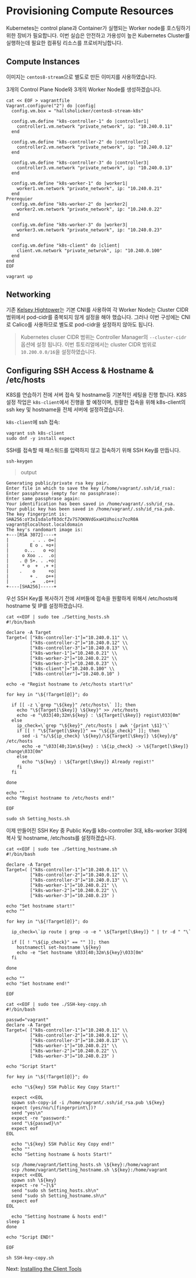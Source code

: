 # Provisioning Compute Resources

Kubernetes는 control plane과 Container가 실행되는 Worker node를 호스팅하기 위한 장비가 필요합니다.
이번 실습은 안전하고 가용성이 높은 Kubernetes Cluster를 실행하는데 필요한 컴퓨팅 리소스를 프로비저닝합니다.

## Compute Instances

이미지는 `centos8-stream`으로 별도로 만든 이미지를 사용하였습니다.

3개의 Control Plane Node와 3개의 Worker Node를 생성하겠습니다.

```
cat << EOF > vagrantfile
Vagrant.configure("2") do |config|
  config.vm.box = "hallsholicker/centos8-stream-k8s"

  config.vm.define "k8s-controller-1" do |controller1|
    controller1.vm.network "private_network", ip: "10.240.0.11"
  end

  config.vm.define "k8s-controller-2" do |controller2|
    controller2.vm.network "private_network", ip: "10.240.0.12"
  end

  config.vm.define "k8s-controller-3" do |controller3|
    controller3.vm.network "private_network", ip: "10.240.0.13"
  end

  config.vm.define "k8s-worker-1" do |worker1|
    worker1.vm.network "private_network", ip: "10.240.0.21"
  end
Prerequier
  config.vm.define "k8s-worker-2" do |worker2|
    worker2.vm.network "private_network", ip: "10.240.0.22"
  end

  config.vm.define "k8s-worker-3" do |worker3|
    worker3.vm.network "private_network", ip: "10.240.0.23"
  end
  
  config.vm.define "k8s-client" do |client|
    client.vm.network "private_netwrok", ip: "10.240.0.100"
  end
end
EOF

vagrant up
```

## Networking

기존 [Kelsey Hightower](https://github.com/kelseyhightower/kubernetes-the-hard-way)는 기본 CNI를 사용하여 각 Worker Node는 Cluster CIDR 범위에서 pod-cidr를 중복되지 않게 설정을 해야 했습니다. 그러나 이번 구성에는 CNI로 Calico를 사용하므로 별도로 pod-cidr을 설정하지 않아도 됩니다.

> Kubernetes cluser CIDR 범위는 Controller Manager의 `--cluster-cidr` 옵션에 설정 됩니다. 이번 튜토리얼에서는 cluster CIDR 범위로 `10.200.0.0/16`을 설정하였습니다.

## Configuring SSH Access & Hostname & /etc/hosts

K8S를 연습하기 전에 서버 접속 및 hostname등 기본적인 세팅을 진행 합니다.
K8S 설정 작업은 `k8s-client`에서 진행을 할 예정이며, 원활한 접속을 위해 k8s-client의 ssh key 및 hostname을 전체 서버에 설정하겠습니다.

`k8s-client`에 ssh 접속:

```
vagrant ssh k8s-client
sudo dnf -y install expect
```

SSH를 접속할 때 패스워드를 입력하지 않고 접속하기 위해 SSH Key를 만듭니다.

```
ssh-keygen
```

> output

```
Generating public/private rsa key pair.
Enter file in which to save the key (/home/vagrant/.ssh/id_rsa):
Enter passphrase (empty for no passphrase):
Enter same passphrase again:
Your identification has been saved in /home/vagrant/.ssh/id_rsa.
Your public key has been saved in /home/vagrant/.ssh/id_rsa.pub.
The key fingerprint is:
SHA256:oY3xIsdalof03dcfZv7S7OKNVdGxaH1Uhoisz7ozR0A vagrant@localhost.localdomain
The key's randomart image is:
+---[RSA 3072]----+
|         . . . o=|
|        E o . +o+|
|      o...   o +o|
|     o Xoo ..  .o|
|    . @ S+. . .+o|
|     * o  +  .+ +|
|    .    o     +o|
|        + .   o++|
|        .=   .o++|
+----[SHA256]-----+
```

우선 SSH Key를 복사하기 전에 서버들에 접속을 원활하게 위해서 /etc/hosts에 hostname 및 IP를 설정하겠습니다.


```
cat <<EOF | sudo tee ./Setting_hosts.sh
#!/bin/bash

declare -A Target
Target=( ["k8s-controller-1"]="10.240.0.11" \\
         ["k8s-controller-2"]="10.240.0.12" \\
         ["k8s-controller-3"]="10.240.0.13" \\
         ["k8s-worker-1"]="10.240.0.21" \\
         ["k8s-worker-2"]="10.240.0.22" \\
         ["k8s-worker-3"]="10.240.0.23" \\
         ["k8s-client"]="10.240.0.100" \\
         ["k8s-controller"]="10.240.0.10" )

echo -e "Regist hostname to /etc/hosts start!\n"

for key in "\${!Target[@]}"; do

  if [[ -z \`grep "\${key}" /etc/hosts\` ]]; then
    echo "\${Target[\$key]} \${key}" >> /etc/hosts
    echo -e "\033[40;32m\${key} : \${Target[\$key]} regist\033[0m"
  else
    ip_check=\`grep "\${key}" /etc/hosts | awk '{print \$1}'\`
    if [[ ! "\${Target[\$key]}" == "\${ip_check}" ]]; then
      sed -i "s/\${ip_check} \${key}/\${Target[\$key]} \${key}/g" /etc/hosts
      echo -e "\033[40;31m\${key} : \${ip_check} -> \${Target[\$key]} change\033[0m"
    else
      echo "\${key} : \${Target[\$key]} Already regist!"
    fi
  fi

done

echo ""
echo "Regist hostname to /etc/hosts end!"

EOF
```

```
sudo sh Setting_hosts.sh
```

이제 만들어진 SSH Key 중 Public Key를 k8s-controller 3대, k8s-worker 3대에 복사 및 hostname, /etc/hosts를 설정하겠습니다.

```
cat <<EOF | sudo tee ./Setting_hostname.sh
#!/bin/bash

declare -A Target
Target=( ["k8s-controller-1"]="10.240.0.11" \\
         ["k8s-controller-2"]="10.240.0.12" \\
         ["k8s-controller-3"]="10.240.0.13" \\
         ["k8s-worker-1"]="10.240.0.21" \\
         ["k8s-worker-2"]="10.240.0.22" \\
         ["k8s-worker-3"]="10.240.0.23" )

echo "Set hostname start!"
echo ""

for key in "\${!Target[@]}"; do

  ip_check=\`ip route | grep -o -e " \${Target[\$key]} " | tr -d " "\`

  if [[ ! "\${ip_check}" == "" ]]; then
    hostnamectl set-hostname \${key}
    echo -e "Set hostname \033[40;32m\${key}\033[0m"
  fi

done

echo ""
echo "Set hostname end!"

EOF
```

```
cat <<EOF | sudo tee ./SSH-key-copy.sh
#!/bin/bash

passwd="vagrant"
declare -A Target
Target=( ["k8s-controller-1"]="10.240.0.11" \\
         ["k8s-controller-2"]="10.240.0.12" \\
         ["k8s-controller-3"]="10.240.0.13" \\
         ["k8s-worker-1"]="10.240.0.21" \\
         ["k8s-worker-2"]="10.240.0.22" \\
         ["k8s-worker-3"]="10.240.0.23" )

echo "Script Start"

for key in "\${!Target[@]}"; do

  echo "\${key} SSH Public Key Copy Start!"

  expect <<EOL
  spawn ssh-copy-id -i /home/vagrant/.ssh/id_rsa.pub \${key}
  expect (yes/no/\[fingerprint\])?
  send "yes\n"
  expect -re "password:"
  send "\${passwd}\n"
  expect eof
EOL

  echo "\${key} SSH Public Key Copy end!"
  echo ""
  echo "Setting hostname & hosts Start!"

  scp /home/vagrant/Setting_hosts.sh \${key}:/home/vagrant
  scp /home/vagrant/Setting_hostname.sh \${key}:/home/vagrant
  expect <<EOL
  spawn ssh \${key}
  expect -re "~]\$"
  send "sudo sh Setting_hosts.sh\n"
  send "sudo sh Setting_hostname.sh\n"
  expect eof
EOL

  echo "Setting hostname & hosts end!"
sleep 1
done

echo "Script END!"

EOF
```

```
sh SSH-key-copy.sh
```

Next: [Installing the Client Tools](03-client-tools.md)
